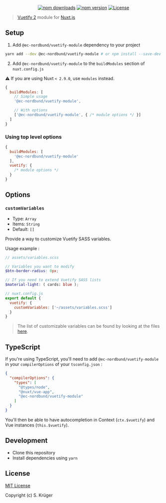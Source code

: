 <p align="center">
  <a href="https://npmjs.com/package/@ec-nordbund/vuetify-module"><img src="https://img.shields.io/npm/v/@ec-nordbund/vuetify-module.svg?style=flat-square" alt="npm downloads"></a>
  <a href="https://npmjs.com/package/@ec-nordbund/vuetify-module"><img src="https://img.shields.io/npm/dt/@ec-nordbund/vuetify-module.svg?style=flat-square" alt="npm version"></a>
  <a href="https://www.npmjs.com/package/@ec-nordbund/vuetify-module"><img src="https://img.shields.io/npm/l/@ec-nordbund/vuetify-module.svg?style=flat-square" alt="License"></a>
</p>

> [Vuetify 2](https://vuetifyjs.com) module for [Nuxt.js](https://nuxtjs.org)


## Setup

1. Add `@ec-nordbund/vuetify-module` dependency to your project

```bash
yarn add --dev @ec-nordbund/vuetify-module # or npm install --save-dev @ec-nordbund/vuetify-module
```

2. Add `@ec-nordbund/vuetify-module` to the `buildModules` section of `nuxt.config.js`

:warning: If you are using Nuxt `< 2.9.0`, use `modules` instead.

```js
{
  buildModules: [
    // Simple usage
    '@ec-nordbund/vuetify-module',

    // With options
    ['@ec-nordbund/vuetify-module', { /* module options */ }]
  ]
}
```

### Using top level options

```js
{
  buildModules: [
    '@ec-nordbund/vuetify-module'
  ],
  vuetify: {
    /* module options */
  }
}
```

## Options

### `customVariables`

- Type: `Array`
- Items: `String`
- Default: `[]`

Provide a way to customize Vuetify SASS variables.  

Usage example : 

```scss
// assets/variables.scss

// Variables you want to modify
$btn-border-radius: 0px;

// If you need to extend Vuetify SASS lists
$material-light: ( cards: blue );
```

```js
// nuxt.config.js
export default {
  vuetify: {
    customVariables: ['~/assets/variables.scss']
  }
}
```

> The list of customizable variables can be found by looking at the files [here](https://github.com/vuetifyjs/vuetify/tree/master/packages/vuetify/src/styles/settings).


## TypeScript

If you're using TypeScript, you'll need to add `@ec-nordbund/vuetify-module` in your `compilerOptions` of your `tsconfig.json` :

```json
{
  "compilerOptions": {
    "types": [
      "@types/node",
      "@nuxt/vue-app",
      "@ec-nordbund/vuetify-module"
    ]
  }
}
```

You'll then be able to have autocompletion in Context (`ctx.$vuetify`) and Vue instances (`this.$vuetify`).

## Development

- Clone this repository
- Install dependencies using `yarn`

## License

[MIT License](./LICENSE)

Copyright (c) S. Krüger